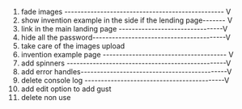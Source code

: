 1. fade images ------------------------------------------------- V
2. show invention example in the side if the lending page------- V
3. link in the main landing page --------------------------------V
4. hide all the password-----------------------------------------V
5. take care of the images upload
6. invention example page -------------------------------------- V
7. add spinners -------------------------------------------------V
8. add error handles---------------------------------------------V
9. delete console log -------------------------------------------V
10. add edit option to add gust
11. delete non use
